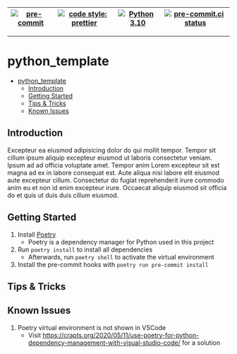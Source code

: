<!-- TODO: Add codecov badge -->

| [![pre-commit](https://img.shields.io/badge/pre--commit-enabled-brightgreen?logo=pre-commit&logoColor=white)](https://github.com/pre-commit/pre-commit) | [![code style: prettier](https://img.shields.io/badge/code_style-prettier-ff69b4.svg?style=flat-square)](https://github.com/prettier/prettier) | [![Python 3.10](https://img.shields.io/badge/python-3.10-blue.svg)](https://www.python.org/downloads/release/python-3100/) | [![pre-commit.ci status](https://results.pre-commit.ci/badge/github/felixhoffmnn/python_template/main.svg)](https://results.pre-commit.ci/latest/github/felixhoffmnn/python_template/main) |
| ------------------------------------------------------------------------------------------------------------------------------------------------------- | ---------------------------------------------------------------------------------------------------------------------------------------------- | -------------------------------------------------------------------------------------------------------------------------- | ------------------------------------------------------------------------------------------------------------------------------------------------------------------------------------------ |

---

# python_template

- [python_template](#python_template)
  - [Introduction](#introduction)
  - [Getting Started](#getting-started)
  - [Tips & Tricks](#tips--tricks)
  - [Known Issues](#known-issues)

## Introduction

<!-- TODO: Edit paragraph -->

Excepteur ea eiusmod adipisicing dolor do qui mollit tempor. Tempor sit cillum ipsum aliquip excepteur eiusmod ut laboris consectetur veniam. Ipsum ad ad officia voluptate amet. Tempor anim Lorem excepteur sit est magna ad ex in labore consequat est. Aute aliqua nisi labore elit eiusmod aute excepteur cillum. Consectetur do fugiat reprehenderit irure commodo anim eu et non id enim excepteur irure. Occaecat aliquip eiusmod sit officia do et quis ut duis duis cillum eiusmod.

## Getting Started

1. Install [Poetry](https://python-poetry.org/docs/#installation)
   - Poetry is a dependency manager for Python used in this project
2. Run `poetry install` to install all dependencies
   - Afterwards, run `poetry shell` to activate the virtual environment
3. Install the pre-commit hooks with `poetry run pre-commit install`

## Tips & Tricks

<!-- TODO: Add GitHub instructions for branch protection, versioning, and templates -->

<!-- TODO: Instruction on codecov, pre-commit, and codeql -->

<!-- TODO: Deployment methods for Mkdocs -->

## Known Issues

1. Poetry virtual environment is not shown in VSCode
   - Visit https://crapts.org/2020/05/11/use-poetry-for-python-dependency-management-with-visual-studio-code/ for a solution
